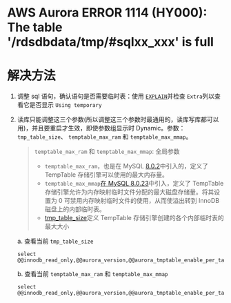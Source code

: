 # AWS Aurora ERROR 1114 (HY000): The table '/rdsdbdata/tmp/#sqlxx_xxx' is full

# 解决方法

1. 调整 sql 语句，确认语句是否需要临时表：使用 [`EXPLAIN`](https://dev.mysql.com/doc/refman/8.4/en/explain.html)并检查 `Extra`列以查看它是否显示 `Using temporary`

2. 读库只能调整这三个参数(所以调整这三个参数时最通用的，读库写库都可以用)，并且要重启才生效，即使参数组显示时 Dynamic。参数： `tmp_table_size`、 `temptable_max_ram` 和 `temptable_max_mmap`。

   > `temptable_max_ram` 和 `temptable_max_mmap`: 全局参数
   >
   > - `temptable_max_ram`，也是在 MySQL [8.0.2](https://dev.mysql.com/doc/relnotes/mysql/8.0/en/news-8-0-2.html)中引入的，定义了 TempTable 存储引擎可以使用的最大内存量。
   > - `temptable_max_mmap`[在 MySQL 8.0.23](https://dev.mysql.com/doc/relnotes/mysql/8.0/en/news-8-0-23.html)中引入，定义了 TempTable 存储引擎允许为内存映射临时文件分配的最大磁盘存储量。将其设置为 0 可禁用内存映射临时文件的使用，从而使溢出转到 InnoDB 磁盘上的内部临时表。
   > - [tmp_table_size](https://dev.mysql.com/doc/refman/8.0/en/server-system-variables.html#sysvar_tmp_table_size)定义 TempTable 存储引擎创建的各个内部临时表的最大大小

   a. 查看当前 `tmp_table_size` 

   ```mysql
   select @@innodb_read_only,@@aurora_version,@@aurora_tmptable_enable_per_table_limit,@@tmp_table_size;
   ```

   b. 查看当前 `temptable_max_ram` 和 `temptable_max_mmap`

   ```mysql
   select @@innodb_read_only,@@aurora_version,@@aurora_tmptable_enable_per_table_limit,@@temptable_max_ram,@@temptable_max_mmap;
   ```

   